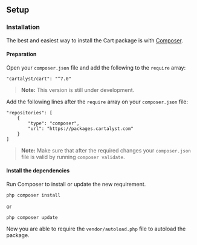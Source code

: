 ## Setup

### Installation

The best and easiest way to install the Cart package is with [Composer](http://getcomposer.org).

#### Preparation

Open your `composer.json` file and add the following to the `require` array:

	"cartalyst/cart": "^7.0"

> **Note:** This version is still under development.

Add the following lines after the `require` array on your `composer.json` file:

	"repositories": [
		{
			"type": "composer",
			"url": "https://packages.cartalyst.com"
		}
	]

> **Note:** Make sure that after the required changes your `composer.json` file is valid by running `composer validate`.

#### Install the dependencies

Run Composer to install or update the new requirement.

	php composer install

or

	php composer update

Now you are able to require the `vendor/autoload.php` file to autoload the package.
